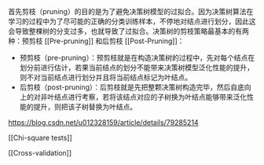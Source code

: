 首先剪枝（pruning）的目的是为了避免决策树模型的过拟合。因为决策树算法在学习的过程中为了尽可能的正确的分类训练样本，不停地对结点进行划分，因此这会导致整棵树的分支过多，也就导致了过拟合。决策树的剪枝策略最基本的有两种：预剪枝 [[Pre-pruning]] 和后剪枝 [[Post-Pruning]]：
- 预剪枝（pre-pruning）：预剪枝就是在构造决策树的过程中，先对每个结点在划分前进行估计，若果当前结点的划分不能带来决策树模型泛化性能的提升，则不对当前结点进行划分并且将当前结点标记为叶结点。
- 后剪枝（post-pruning）：后剪枝就是先把整颗决策树构造完毕，然后自底向上的对非叶结点进行考察，若将该结点对应的子树换为叶结点能够带来泛化性能的提升，则把该子树替换为叶结点。

https://blog.csdn.net/u012328159/article/details/79285214


[[Chi-square tests]]

[[Cross-validation]]


